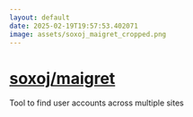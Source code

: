 ```yaml
---
layout: default
date: 2025-02-19T19:57:53.402071
image: assets/soxoj_maigret_cropped.png
---
```


# [soxoj/maigret](https://github.com/soxoj/maigret)

Tool to find user accounts across multiple sites
